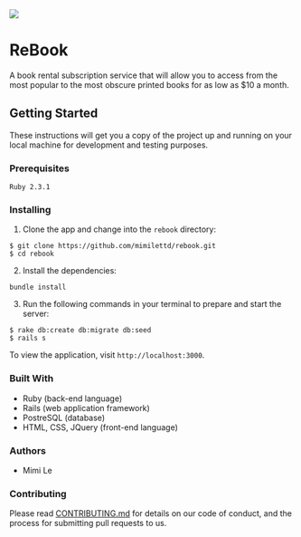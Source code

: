 <img src="http://g.recordit.co/vQCagOBgFn.gif">

# ReBook

A book rental subscription service that will allow you to access from the most popular to the most obscure printed books for as low as $10 a month.

## Getting Started

These instructions will get you a copy of the project up and running on your local machine for development and testing purposes.

### Prerequisites

```
Ruby 2.3.1
```

### Installing

1. Clone the app and change into the `rebook` directory:

```
$ git clone https://github.com/mimilettd/rebook.git
$ cd rebook
```

2. Install the dependencies:

```
bundle install
```

3. Run the following commands in your terminal to prepare and start the server:

```
$ rake db:create db:migrate db:seed
$ rails s
```

To view the application, visit `http://localhost:3000`.

### Built With

  * Ruby (back-end language)
  * Rails (web application framework)
  * PostreSQL (database)
  * HTML, CSS, JQuery (front-end language)
  
### Authors

  * Mimi Le
  
### Contributing

Please read <a href="https://gist.github.com/PurpleBooth/b24679402957c63ec426">CONTRIBUTING.md</a> for details on our code of conduct, and the process for submitting pull requests to us.
